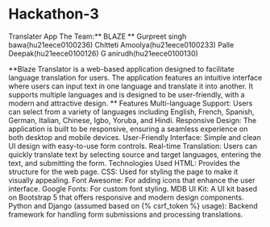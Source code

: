 # Hackathon-3
Translater App
The Team:** BLAZE 
**
Gurpreet singh bawa(hu21eece0100236)
Chitteti Amoolya(hu21eece0100233)
Palle Deepak(hu21eece0100126)
G anirudh(hu21eece0100130)

**Blaze Translator is a web-based application designed to facilitate language translation for users. The application features an intuitive interface where users can input text in one language and translate it into another. It supports multiple languages and is designed to be user-friendly, with a modern and attractive design.
**
Features
Multi-language Support: Users can select from a variety of languages including English, French, Spanish, German, Italian, Chinese, Igbo, Yoruba, and Hindi.
Responsive Design: The application is built to be responsive, ensuring a seamless experience on both desktop and mobile devices.
User-Friendly Interface: Simple and clean UI design with easy-to-use form controls.
Real-time Translation: Users can quickly translate text by selecting source and target languages, entering the text, and submitting the form.
Technologies Used
HTML: Provides the structure for the web page.
CSS: Used for styling the page to make it visually appealing.
Font Awesome: For adding icons that enhance the user interface.
Google Fonts: For custom font styling.
MDB UI Kit: A UI kit based on Bootstrap 5 that offers responsive and modern design components.
Python and Django (assumed based on {% csrf_token %} usage): Backend framework for handling form submissions and processing translations.
